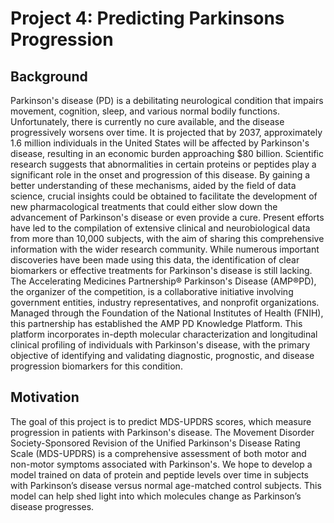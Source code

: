 # Project 4: Predicting Parkinsons Progression

## Background
Parkinson's disease (PD) is a debilitating neurological condition that impairs movement, cognition, sleep, and various normal bodily functions. Unfortunately, there is currently no cure available, and the disease progressively worsens over time. It is projected that by 2037, approximately 1.6 million individuals in the United States will be affected by Parkinson's disease, resulting in an economic burden approaching $80 billion. Scientific research suggests that abnormalities in certain proteins or peptides play a significant role in the onset and progression of this disease. By gaining a better understanding of these mechanisms, aided by the field of data science, crucial insights could be obtained to facilitate the development of new pharmacological treatments that could either slow down the advancement of Parkinson's disease or even provide a cure.
Present efforts have led to the compilation of extensive clinical and neurobiological data from more than 10,000 subjects, with the aim of sharing this comprehensive information with the wider research community. While numerous important discoveries have been made using this data, the identification of clear biomarkers or effective treatments for Parkinson's disease is still lacking.
The Accelerating Medicines Partnership® Parkinson's Disease (AMP®PD), the organizer of the competition, is a collaborative initiative involving government entities, industry representatives, and nonprofit organizations. Managed through the Foundation of the National Institutes of Health (FNIH), this partnership has established the AMP PD Knowledge Platform. This platform incorporates in-depth molecular characterization and longitudinal clinical profiling of individuals with Parkinson's disease, with the primary objective of identifying and validating diagnostic, prognostic, and disease progression biomarkers for this condition.
## Motivation
The goal of this project is to predict MDS-UPDRS scores, which measure progression in patients with Parkinson's disease. The Movement Disorder Society-Sponsored Revision of the Unified Parkinson's Disease Rating Scale (MDS-UPDRS) is a comprehensive assessment of both motor and non-motor symptoms associated with Parkinson's. We hope to develop a model trained on data of protein and peptide levels over time in subjects with Parkinson’s disease versus normal age-matched control subjects. This model can help shed light into which molecules change as Parkinson’s disease progresses.
